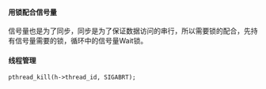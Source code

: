 #### 用锁配合信号量
信号量也是为了同步，同步是为了保证数据访问的串行，所以需要锁的配合，先持有信号量需要的锁，循环中的信号量Wait锁。


#### 线程管理
```
pthread_kill(h->thread_id, SIGABRT);
```
